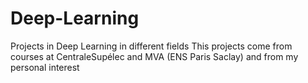 # Deep-Learning
Projects in Deep Learning in different fields
This projects come from courses at CentraleSupélec and MVA (ENS Paris Saclay) and from my personal interest
